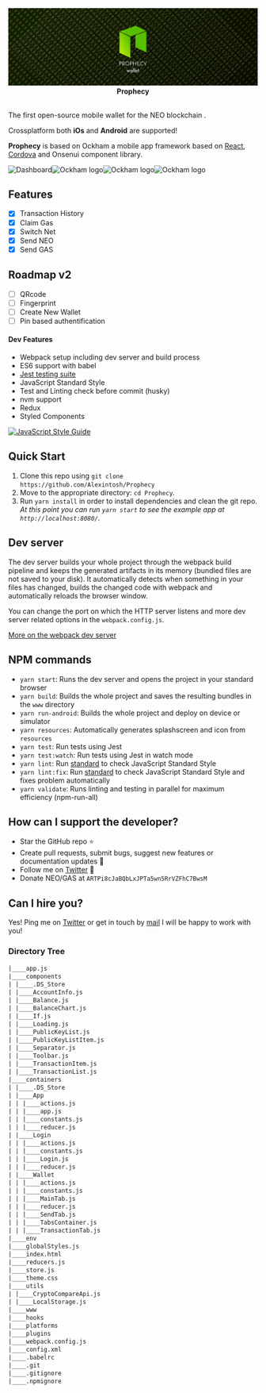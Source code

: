 <img src="https://github.com/Alexintosh/Prophecy/blob/master/logo.jpg?raw=true" alt="Ockham logo">

<div align="center"><strong> Prophecy </strong></div>
<br />

 The first open-source mobile wallet for the NEO blockchain  .

 Crossplatform both <b>iOs</b> and <b>Android</b> are supported!

<b>Prophecy</b> is based on Ockham a mobile app framework based on [React](https://facebook.github.io/react/), [Cordova](https://cordova.apache.org/) and Onsenui component library.

<img src="https://github.com/Alexintosh/Prophecy/blob/feature/SendAsset/screenshots/ScreenShot2.png?raw=true" alt="Dashboard" width="200"><img src="https://github.com/Alexintosh/Prophecy/blob/feature/SendAsset/screenshots/ScreenShot4.png?raw=true" alt="Ockham logo" width="200"><img src="https://github.com/Alexintosh/Prophecy/blob/feature/SendAsset/screenshots/ScreenShot1.png?raw=true" alt="Ockham logo" width="200"><img src="https://github.com/Alexintosh/Prophecy/blob/feature/SendAsset/screenshots/ScreenShot3.png?raw=true" alt="Ockham logo" width="200">
## <a name="features"></a>Features

- [X] Transaction History
- [X] Claim Gas
- [X] Switch Net
- [X] Send NEO
- [X] Send GAS

## <a name="features"></a>Roadmap v2
- [ ] QRcode
- [ ] Fingerprint
- [ ] Create New Wallet
- [ ] Pin based authentification

#### Dev Features
* Webpack setup including dev server and build process
* ES6 support with babel
* <a href="https://facebook.github.io/jest/docs/">Jest testing suite</a>
* JavaScript Standard Style
* Test and Linting check before commit (husky)
* nvm support
* Redux
* Styled Components

[![JavaScript Style Guide](https://cdn.rawgit.com/standard/standard/master/badge.svg)](https://github.com/standard/standard)


## <a name="start"></a> Quick Start

1. Clone this repo using `git clone https://github.com/Alexintosh/Prophecy`
2. Move to the appropriate directory: `cd Prophecy`.<br />
3. Run `yarn install` in order to install dependencies and clean the git repo.<br />
   *At this point you can run `yarn start` to see the example app at `http://localhost:8080/`.*

## <a name="dev-server"></a>Dev server
The dev server builds your whole project through the webpack build pipeline and keeps the generated artifacts in its memory (bundled files are not saved to your disk). It automatically detects when something in your files has changed, builds the changed code with webpack and automatically reloads the browser window.

You can change the port on which the HTTP server listens and more dev server related options in the `webpack.config.js`.

[More on the webpack dev server](https://webpack.js.org/configuration/dev-server/)

## <a name="npm-commands"></a>NPM commands

* `yarn start`: Runs the dev server and opens the project in your standard browser
* `yarn build`: Builds the whole project and saves the resulting bundles in the `www` directory
* `yarn run-android`: Builds the whole project and deploy on device or simulator
* `yarn resources`: Automatically generates splashscreen and icon from `resources`
* `yarn test`: Run tests using Jest
* `yarn test:watch`: Run tests using Jest in watch mode
* `yarn lint`: Run <a href="https://github.com/standard/standard">standard</a> to check JavaScript Standard Style 
* `yarn lint:fix`: Run <a href="https://github.com/standard/standard">standard</a> to check JavaScript Standard Style and fixes problem automatically
* `yarn validate`: Runs linting and testing in parallel for maximum efficiency (npm-run-all)


## How can I support the developer?
- Star the GitHub repo :star:
- Create pull requests, submit bugs, suggest new features or documentation updates :wrench:
- Follow me on [Twitter](https://twitter.com/alexintosh) :feet:
- Donate NEO/GAS at `ARTPi8cJaBQbLxJPTa5wn5RrVZFhC7BwsM` 

## Can I hire you?
Yes!  Ping me on [Twitter](https://twitter.com/alexintosh) or get in touch by [mail](mailto:alessio.d@gmail.com)
I will be happy to work with you!

### Directory Tree

```
|____app.js
|____components
| |____.DS_Store
| |____AccountInfo.js
| |____Balance.js
| |____BalanceChart.js
| |____If.js
| |____Loading.js
| |____PublicKeyList.js
| |____PublicKeyListItem.js
| |____Separator.js
| |____Toolbar.js
| |____TransactionItem.js
| |____TransactionList.js
|____containers
| |____.DS_Store
| |____App
| | |____actions.js
| | |____app.js
| | |____constants.js
| | |____reducer.js
| |____Login
| | |____actions.js
| | |____constants.js
| | |____Login.js
| | |____reducer.js
| |____Wallet
| | |____actions.js
| | |____constants.js
| | |____MainTab.js
| | |____reducer.js
| | |____SendTab.js
| | |____TabsContainer.js
| | |____TransactionTab.js
|____env
|____globalStyles.js
|____index.html
|____reducers.js
|____store.js
|____theme.css
|____utils
| |____CryptoCompareApi.js
| |____LocalStorage.js
|____www
|____hooks
|____platforms
|____plugins
|____webpack.config.js
|____config.xml
|____.babelrc
|____.git
|____.gitignore
|____.npmignore
```

<br />

